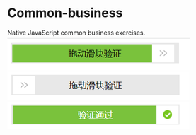 # Common-business
Native JavaScript common business exercises.
![image](assets/before.png)
![image](assets/middle.png)
![image](assets/after.png)
